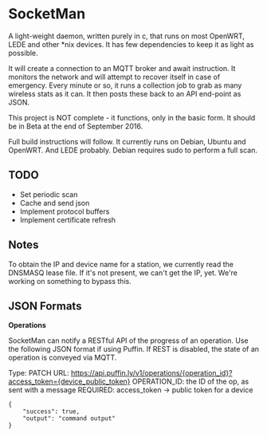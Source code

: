 # SocketMan

A light-weight daemon, written purely in c, that runs on most OpenWRT, LEDE and other \*nix devices. It has few dependencies to keep it as light as possible.

It will create a connection to an MQTT broker and await instruction. It monitors the network and will attempt to recover itself in case of emergency. Every minute or so, it runs a collection job to grab as many wireless stats as it can. It then posts these back to an API end-point as JSON.

This project is NOT complete - it functions, only in the basic form. It should be in Beta at the end of September 2016.

Full build instructions will follow. It currently runs on Debian, Ubuntu and OpenWRT. And LEDE probably. Debian requires sudo to perform a full scan.

## TODO

- Set periodic scan
- Cache and send json
- Implement protocol buffers
- Implement certificate refresh

## Notes

To obtain the IP and device name for a station, we currently read the DNSMASQ lease file. If it's not present, we can't get the IP, yet. We're working on something to bypass this.

## JSON Formats

**Operations**

SocketMan can notify a RESTful API of the progress of an operation. Use the following JSON format if using Puffin. If REST is disabled, the state of an operation is conveyed via MQTT.

Type: PATCH
URL: https://api.puffin.ly/v1/operations/{operation_id}?access_token={device_public_token}
OPERATION_ID: the ID of the op, as sent with a message
REQUIRED: access_token -> public token for a device


```
{
    "success": true,
    "output": "command output"
}
```
